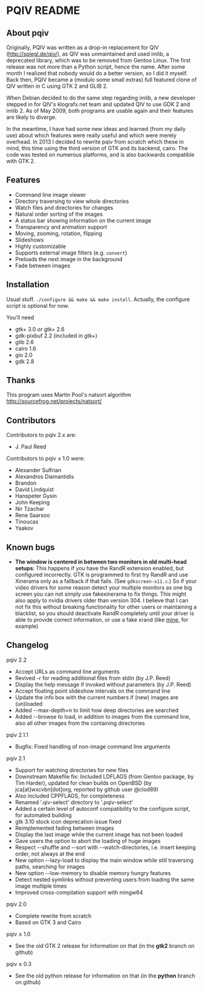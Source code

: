 PQIV README
===========

About pqiv
----------

Originally, PQIV was written as a drop-in replacement for QIV
(http://spiegl.de/qiv/), as QIV was unmaintained and used imlib, a deprecated
library, which was to be removed from Gentoo Linux. The first release was not
more than a Python script, hence the name. After some month I realized that
nobody would do a better version, so I did it myself.  Back then, PQIV became a
(modulo some small extras) full featured clone of QIV written in C using GTK 2
and GLIB 2.

When Debian decided to do the same step regarding imlib, a new developer stepped
in for QIV's klografx.net team and updated QIV to use GDK 2 and imlib 2. As of
May 2009, both programs are usable again and their features are likely to
diverge.

In the meantime, I have had some new ideas and learned (from my daily use)
about which features were really useful and which were merely overhead. In 2013
I decided to rewrite pqiv from scratch which these in mind, this time using the
third version of GTK and its backend, cairo. The code was tested on numerous
platforms, and is also backwards compatible with GTK 2.


Features
--------

 * Command line image viewer
 * Directory traversing to view whole directories
 * Watch files and directories for changes
 * Natural order sorting of the images
 * A status bar showing information on the current image
 * Transparency and animation support
 * Moving, zooming, rotation, flipping
 * Slideshows
 * Highly customizable
 * Supports external image filters (e.g. `convert`)
 * Preloads the next image in the background
 * Fade between images


Installation
------------

Usual stuff. `./configure && make && make install`. Actually, the configure
script is optional for now.

You'll need
 * gtk+ 3.0 *or* gtk+ 2.6
 * gdk-pixbuf 2.2 (included in gtk+)
 * glib 2.6
 * cairo 1.6
 * gio 2.0
 * gdk 2.8

Thanks
------

This program uses Martin Pool's natsort algorithm
<http://sourcefrog.net/projects/natsort/>


Contributors
------------

Contributors to pqiv 2.x are:

 * J. Paul Reed

Contributors to pqiv ≤ 1.0 were:

 * Alexander Sulfrian
 * Alexandros Diamantidis
 * Brandon
 * David Lindquist
 * Hanspeter Gysin
 * John Keeping
 * Nir Tzachar
 * Rene Saarsoo
 * Tinoucas
 * Yaakov

Known bugs
----------

* **The window is centered in between two monitors in old multi-head setups**:
  This happens if you have the RandR extension enabled, but configured
  incorrectly. GTK is programmed to first try RandR and use Xinerama only as
  a fallback if that fails. (See `gdkscreen-x11.c`.) So if your video drivers
  for some reason detect your multiple monitors as one big screen you can not
  simply use fakexinerama to fix things. This might also apply to nvidia drivers
  older than version 304. I believe that I can not fix this without breaking
  functionality for other users or maintaining a blacklist, so you should
  deactivate RandR completely until your driver is able to provide correct
  information, or use a fake xrand (like
  [mine](https://github.com/phillipberndt/fakexrandr), for example)

Changelog
---------

pqiv 2.2
 * Accept URLs as command line arguments
 * Revived -r for reading additional files from stdin (by J.P. Reed)
 * Display the help message if invoked without parameters (by J.P. Reed)
 * Accept floating point slideshow intervals on the command line
 * Update the info box with the current numbers if (new) images are (un)loaded
 * Added --max-depth=n to limit how deep directories are searched
 * Added --browse to load, in addition to images from the command line, also
   all other images from the containing directories

pqiv 2.1.1
 * Bugfix: Fixed handling of non-image command line arguments

pqiv 2.1
 * Support for watching directories for new files
 * Downstream Makefile fix: Included LDFLAGS (from Gentoo package, by Tim
   Harder), updated for clean builds on OpenBSD (by jca[at]wxcvbn[dot]org,
   reported by github user @clod89)
 * Also included CPPFLAGS, for completeness
 * Renamed '.qiv-select' directory to '.pqiv-select'
 * Added a certain level of autoconf compatibility to the configure script, for
   automated building
 * gtk 3.10 stock icon deprecation issue fixed
 * Reimplemented fading between images
 * Display the last image while the current image has not been loaded
 * Gave users the option to abort the loading of huge images
 * Respect --shuffle and --sort with --watch-directories, i.e. insert keeping
   order, not always at the end
 * New option --lazy-load to display the main window while still traversing
   paths, searching for images
 * New option --low-memory to disable memory hungry features
 * Detect nested symlinks without preventing users from loading the same image
   multiple times
 * Improved cross-compilation support with mingw64

pqiv 2.0
 * Complete rewrite from scratch
 * Based on GTK 3 and Cairo

pqiv ≤ 1.0
 * See the old GTK 2 release for information on that
   (in the **gtk2** branch on github)

pqiv ≤ 0.3
 * See the old python release for information on that
   (in the **python** branch on github)
